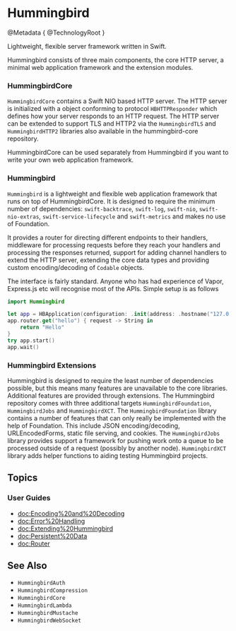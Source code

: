 # Hummingbird

@Metadata {
    @TechnologyRoot
}

Lightweight, flexible server framework written in Swift.

Hummingbird consists of three main components, the core HTTP server, a minimal web application framework and the extension modules.

### HummingbirdCore

``HummingbirdCore`` contains a Swift NIO based HTTP server. The HTTP server is initialized with a object conforming to protocol `HBHTTPResponder` which defines how your server responds to an HTTP request. The HTTP server can be extended to support TLS and HTTP2 via the ``HummingbirdTLS`` and ``HummingbirdHTTP2`` libraries also available in the hummingbird-core repository.

HummingbirdCore can be used separately from Hummingbird if you want to write your own web application framework.

### Hummingbird

``Hummingbird`` is a lightweight and flexible web application framework that runs on top of HummingbirdCore. It is designed to require the minimum number of dependencies: `swift-backtrace`, `swift-log`, `swift-nio`, `swift-nio-extras`, `swift-service-lifecycle` and `swift-metrics` and makes no use of Foundation.

It provides a router for directing different endpoints to their handlers, middleware for processing requests before they reach your handlers and processing the responses returned, support for adding channel handlers to extend the HTTP server, extending the core data types and providing custom encoding/decoding of `Codable` objects.

The interface is fairly standard. Anyone who has had experience of Vapor, Express.js etc will recognise most of the APIs. Simple setup is as follows

```swift
import Hummingbird

let app = HBApplication(configuration: .init(address: .hostname("127.0.0.1", port: 8080)))
app.router.get("hello") { request -> String in
    return "Hello"
}
try app.start()
app.wait()
```

### Hummingbird Extensions

Hummingbird is designed to require the least number of dependencies possible, but this means many features are unavailable to the core libraries. Additional features are provided through extensions. The Hummingbird repository comes with three additional targets ``HummingbirdFoundation``, ``HummingbirdJobs`` and ``HummingbirdXCT``. The ``HummingbirdFoundation`` library contains a number of features that can only really be implemented with the help of Foundation. This include JSON encoding/decoding, URLEncodedForms, static file serving, and cookies. The ``HummingbirdJobs`` library provides support a framework for pushing work onto a queue to be processed outside of a request (possibly by another node). ``HummingbirdXCT`` library adds helper functions to aiding testing Hummingbird projects.

## Topics

### User Guides

- <doc:Encoding%20and%20Decoding>
- <doc:Error%20Handling>
- <doc:Extending%20Hummingbird>
- <doc:Persistent%20Data>
- <doc:Router>

## See Also

- ``HummingbirdAuth``
- ``HummingbirdCompression``
- ``HummingbirdCore``
- ``HummingbirdLambda``
- ``HummingbirdMustache``
- ``HummingbirdWebSocket``
